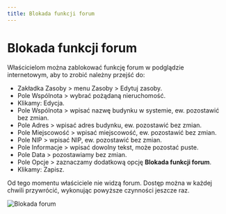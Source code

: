 ```yaml
---
title: Blokada funkcji forum
---
```

# Blokada funkcji forum

Właścicielom można zablokować funkcję forum w podglądzie internetowym, aby to zrobić należny przejść do:

- Zakładka Zasoby > menu Zasoby > Edytuj zasoby.
- Pole Wspólnota > wybrać pożądaną nieruchomość.
- Klikamy: Edycja.
- Pole Wspólnota > wpisać nazwę budynku w systemie, ew. pozostawić bez zmian.
- Pole Adres > wpisać adres budynku, ew. pozostawić bez zmian.
- Pole Miejscowość > wpisać miejscowość, ew. pozostawić bez zmian.
- Pole NIP > wpisać NIP, ew. pozostawić bez zmian.
- Pole Informacje > wpisać dowolny tekst, może pozostać puste.
- Pole Data > pozostawiamy bez zmian.
- Pole Opcje > zaznaczamy dodatkową opcję **Blokada funkcji forum**.
- Klikamy: Zapisz.

Od tego momentu właściciele nie widzą forum. Dostęp można w każdej chwili przywrócić, wykonując powyższe czynności jeszcze raz.

![Blokada forum](blokadaforum.gif)